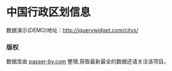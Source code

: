 # 中国行政区划信息

数据演示(DEMO)地址：http://jquerywidget.com/citys/

### 版权
数据库由 [passer-by.com](http://passer-by.com/) 整理,获取最新最全的数据还请关注该项目。
